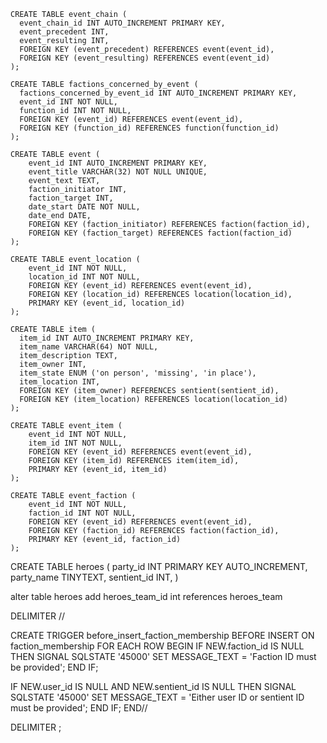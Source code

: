 ```
CREATE TABLE event_chain (
  event_chain_id INT AUTO_INCREMENT PRIMARY KEY,
  event_precedent INT,
  event_resulting INT,
  FOREIGN KEY (event_precedent) REFERENCES event(event_id),
  FOREIGN KEY (event_resulting) REFERENCES event(event_id)
);
```

```
CREATE TABLE factions_concerned_by_event (
  factions_concerned_by_event_id INT AUTO_INCREMENT PRIMARY KEY,
  event_id INT NOT NULL,
  function_id INT NOT NULL,
  FOREIGN KEY (event_id) REFERENCES event(event_id),
  FOREIGN KEY (function_id) REFERENCES function(function_id)
);
```

```
CREATE TABLE event (
    event_id INT AUTO_INCREMENT PRIMARY KEY,
    event_title VARCHAR(32) NOT NULL UNIQUE,
    event_text TEXT,
    faction_initiator INT,
    faction_target INT,
    date_start DATE NOT NULL,
    date_end DATE,
    FOREIGN KEY (faction_initiator) REFERENCES faction(faction_id),
    FOREIGN KEY (faction_target) REFERENCES faction(faction_id)
);
```

```
CREATE TABLE event_location (
    event_id INT NOT NULL,
    location_id INT NOT NULL,
    FOREIGN KEY (event_id) REFERENCES event(event_id),
    FOREIGN KEY (location_id) REFERENCES location(location_id),
    PRIMARY KEY (event_id, location_id)
);
```

```
CREATE TABLE item (
  item_id INT AUTO_INCREMENT PRIMARY KEY,
  item_name VARCHAR(64) NOT NULL,
  item_description TEXT,
  item_owner INT,
  item_state ENUM ('on person', 'missing', 'in place'),
  item_location INT,
  FOREIGN KEY (item_owner) REFERENCES sentient(sentient_id),
  FOREIGN KEY (item_location) REFERENCES location(location_id)
);
```

```
CREATE TABLE event_item (
    event_id INT NOT NULL,
    item_id INT NOT NULL,
    FOREIGN KEY (event_id) REFERENCES event(event_id),
    FOREIGN KEY (item_id) REFERENCES item(item_id),
    PRIMARY KEY (event_id, item_id)
);
```

```
CREATE TABLE event_faction (
    event_id INT NOT NULL,
    faction_id INT NOT NULL,
    FOREIGN KEY (event_id) REFERENCES event(event_id),
    FOREIGN KEY (faction_id) REFERENCES faction(faction_id),
    PRIMARY KEY (event_id, faction_id)
);
```

CREATE TABLE heroes (
party_id INT PRIMARY KEY AUTO_INCREMENT,
party_name TINYTEXT,
sentient_id INT,
)

alter table heroes
add
heroes_team_id int references heroes_team

DELIMITER //

CREATE TRIGGER before_insert_faction_membership
BEFORE INSERT ON faction_membership
FOR EACH ROW
BEGIN
IF NEW.faction_id IS NULL THEN
SIGNAL SQLSTATE '45000' SET MESSAGE_TEXT = 'Faction ID must be provided';
END IF;

IF NEW.user_id IS NULL AND NEW.sentient_id IS NULL THEN
SIGNAL SQLSTATE '45000' SET MESSAGE_TEXT = 'Either user ID or sentient ID must be provided';
END IF;
END//

DELIMITER ;
